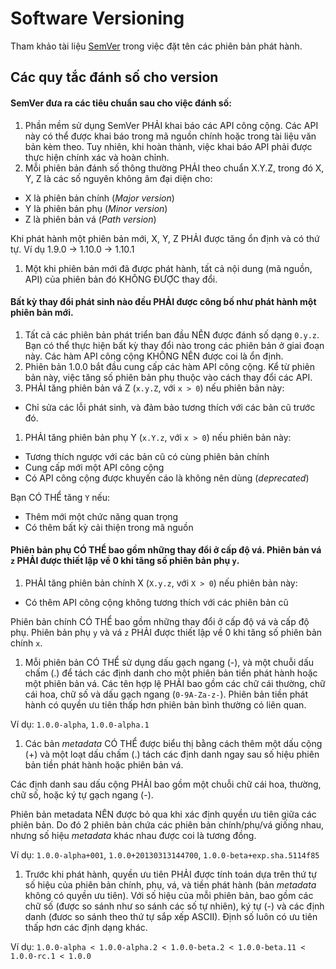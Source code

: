 # Software Versioning

Tham khảo tài liệu [SemVer](http://semver.org/) trong việc đặt tên các phiên bản phát hành.

## Các quy tắc đánh số cho version

#### SemVer đưa ra các tiêu chuẩn sau cho việc đánh số:

1. Phần mềm sử dụng SemVer PHẢI khai báo các API công cộng. Các API này có thể được khai báo trong mã nguồn chính hoặc trong tài liệu văn bản kèm theo. Tuy nhiên, khi hoàn thành, việc khai báo API phải được thực hiện chính xác và hoàn chỉnh.
2. Mỗi phiên bản đánh số thông thường PHẢI theo chuẩn X.Y.Z, trong đó X, Y, Z là các số nguyên không âm đại diện cho:

- X là phiên bản chính (*Major version*)
- Y là phiên bản phụ (*Minor version*)
- Z là phiên bản vá (*Path version*)

Khi phát hành một phiên bản mới, X, Y, Z PHẢI được tăng ổn định và có thứ tự. Ví dụ 1.9.0 → 1.10.0 → 1.10.1

1. Một khi phiên bản mới đã được phát hành, tất cả nội dung (mã nguồn, API) của phiên bản đó KHÔNG ĐƯỢC thay đổi.

#### Bất kỳ thay đổi phát sinh nào đều PHẢI được công bố như phát hành một phiên bản mới.

1. Tất cả các phiên bản phát triển ban đầu NÊN được đánh số dạng `0.y.z`. Bạn có thể thực hiện bất kỳ thay đổi nào trong các phiên bản ở giai đoạn này. Các hàm API công cộng KHÔNG NÊN được coi là ổn định.
2. Phiên bản 1.0.0 bắt đầu cung cấp các hàm API công cộng. Kể từ phiên bản này, việc tăng số phiên bản phụ thuộc vào cách thay đổi các API.
3. PHẢI tăng phiên bản vá Z (`x.y.Z`, với `x > 0`) nếu phiên bản này:

- Chỉ sửa các lỗi phát sinh, và đảm bảo tương thích với các bản cũ trước đó.

1. PHẢI tăng phiên bản phụ Y (`x.Y.z`, với `x > 0`) nếu phiên bản này:

- Tương thích ngược với các bản cũ có cùng phiên bản chính
- Cung cấp mới một API công cộng
- Có API công cộng được khuyến cáo là không nên dùng (*deprecated*)

Bạn CÓ THỂ tăng `Y` nếu:

- Thêm mới một chức năng quan trọng
- Có thêm bất kỳ cải thiện trong mã nguồn

#### Phiên bản phụ CÓ THỂ bao gồm những thay đổi ở cấp độ vá. Phiên bản vá `z` PHẢI được thiết lập về 0 khi tăng số phiên bản phụ `y`.

1. PHẢI tăng phiên bản chính X (`X.y.z`, với `X > 0`) nếu phiên bản này:

- Có thêm API công cộng không tương thích với các phiên bản cũ

Phiên bản chính CÓ THỂ bao gồm những thay đổi ở cấp độ vá và cấp độ phụ. Phiên bản phụ `y` và vá `z` PHẢI được thiết lập về 0 khi tăng số phiên bản chính `x`.

1. Mỗi phiên bản CÓ THỂ sử dụng dấu gạch ngang (-), và một chuỗi dấu chấm (.) để tách các định danh cho một phiên bản tiền phát hành hoặc một phiên bản vá. Các tên hợp lệ PHẢI bao gồm các chữ cái thường, chữ cái hoa, chữ số và dấu gạch ngang (`0-9A-Za-z-`). Phiên bản tiền phát hành có quyền ưu tiên thấp hơn phiên bản bình thường có liên quan.

Ví dụ: `1.0.0-alpha`, `1.0.0-alpha.1`

1. Các bản *metadata* CÓ THỂ được biểu thị bằng cách thêm một dấu cộng (+) và một loạt dấu chấm (.) tách các định danh ngay sau số hiệu phiên bản tiền phát hành hoặc phiên bản vá.

Các định danh sau dấu cộng PHẢI bao gồm một chuỗi chữ cái hoa, thường, chữ số, hoặc ký tự gạch ngang (-).

Phiên bản metadata NÊN được bỏ qua khi xác định quyền ưu tiên giữa các phiên bản. Do đó 2 phiên bản chứa các phiên bản chính/phụ/vá giống nhau, nhưng số hiệu *metadata* khác nhau được coi là tương đồng.

Ví dụ: `1.0.0-alpha+001`, `1.0.0+20130313144700`, `1.0.0-beta+exp.sha.5114f85`

1. Trước khi phát hành, quyền ưu tiên PHẢI được tính toán dựa trên thứ tự số hiệu của phiên bản chính, phụ, vá, và tiền phát hành (bản *metadata* không có quyền ưu tiên). Với số hiệu của mỗi phiên bản, bao gồm các chữ số (được so sánh như so sánh các số tự nhiên), ký tự (-) và các định danh (đươc so sánh theo thứ tự sắp xếp ASCII). Định số luôn có ưu tiên thấp hơn các định dạng khác.

Ví dụ: `1.0.0-alpha < 1.0.0-alpha.2 < 1.0.0-beta.2 < 1.0.0-beta.11 < 1.0.0-rc.1 < 1.0.0`
